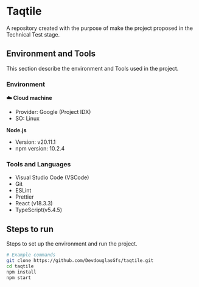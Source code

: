 # Taqtile

A repository created with the purpose of make the project proposed in the Technical Test stage.

## Environment and Tools

This section describe the environment and Tools used in the project.

### Environment

**☁️️️️️️️️️️️️️️️️️️️️️️️️️️️️️️️️️ Cloud machine**

- Provider: Google (Project IDX)
- SO: Linux

**Node.js**

- Version: v20.11.1
- npm version: 10.2.4

### Tools and Languages

- Visual Studio Code (VSCode)
- Git
- ESLint
- Prettier
- React (v18.3.3)
- TypeScript(v5.4.5)

## Steps to run

Steps to set up the environment and run the project.

```bash
# Example commands
git clone https://github.com/DevdouglasGfs/taqtile.git
cd taqtile
npm install
npm start
```
